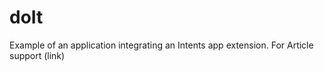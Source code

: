 # doIt

Example of an application integrating an Intents app extension. 
For Article support (link)
